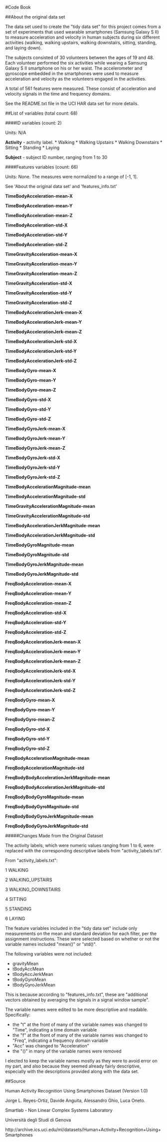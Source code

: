 #Code Book

##About the original data set

The data set used to create the "tidy data set" for this project comes from a set of experiments that used wearable smartphones (Samsung Galaxy S II) to measure acceleration and velocity in human subjects during six different activities (walking, walking upstairs, walking downstairs, sitting, standing, and laying down). 

The subjects consisted of 30 volunteers between the ages of 19 and 48. Each volunteer performed the six activities while wearing a Samsung Galaxy S II smartphone on his or her waist. The accelerometer and gyroscope embedded in the smartphones were used to measure acceleration and velocity as the volunteers engaged in the activities. 

A total of 561 features were measured. These consist of acceleration and velocity signals in the time and frequency domains.

See the README.txt file in the UCI HAR data set for more details. 

##List of variables (total count: 68)

####ID variables (count: 2)

Units: N/A

<p><strong>Activity</strong> - activity label. 
* Walking
* Walking Upstairs
* Walking Downstairs
* Sitting
* Standing
* Laying

<p><strong>Subject</strong> - subject ID number, ranging from 1 to 30

####Features variables (count: 66)

Units: None. The measures were normalized to a range of [-1, 1]. 

See 'About the original data set' and 'features_info.txt'

<p><strong>TimeBodyAcceleration-mean-X</strong>
<p><strong>TimeBodyAcceleration-mean-Y</strong>
<p><strong>TimeBodyAcceleration-mean-Z</strong>
<p><strong>TimeBodyAcceleration-std-X</strong>
<p><strong>TimeBodyAcceleration-std-Y</strong>
<p><strong>TimeBodyAcceleration-std-Z</strong>
<p><strong>TimeGravityAcceleration-mean-X</strong>
<p><strong>TimeGravityAcceleration-mean-Y</strong>
<p><strong>TimeGravityAcceleration-mean-Z</strong>
<p><strong>TimeGravityAcceleration-std-X</strong>
<p><strong>TimeGravityAcceleration-std-Y</strong>
<p><strong>TimeGravityAcceleration-std-Z</strong>
<p><strong>TimeBodyAccelerationJerk-mean-X</strong>
<p><strong>TimeBodyAccelerationJerk-mean-Y</strong>
<p><strong>TimeBodyAccelerationJerk-mean-Z</strong>
<p><strong>TimeBodyAccelerationJerk-std-X</strong>
<p><strong>TimeBodyAccelerationJerk-std-Y</strong>
<p><strong>TimeBodyAccelerationJerk-std-Z</strong>
<p><strong>TimeBodyGyro-mean-X</strong>
<p><strong>TimeBodyGyro-mean-Y</strong>
<p><strong>TimeBodyGyro-mean-Z</strong>
<p><strong>TimeBodyGyro-std-X</strong>
<p><strong>TimeBodyGyro-std-Y</strong>
<p><strong>TimeBodyGyro-std-Z</strong>
<p><strong>TimeBodyGyroJerk-mean-X</strong>
<p><strong>TimeBodyGyroJerk-mean-Y</strong>
<p><strong>TimeBodyGyroJerk-mean-Z</strong>
<p><strong>TimeBodyGyroJerk-std-X</strong>
<p><strong>TimeBodyGyroJerk-std-Y</strong>
<p><strong>TimeBodyGyroJerk-std-Z</strong>
<p><strong>TimeBodyAccelerationMagnitude-mean</strong>
<p><strong>TimeBodyAccelerationMagnitude-std</strong>
<p><strong>TimeGravityAccelerationMagnitude-mean</strong>
<p><strong>TimeGravityAccelerationMagnitude-std</strong>
<p><strong>TimeBodyAccelerationJerkMagnitude-mean</strong>
<p><strong>TimeBodyAccelerationJerkMagnitude-std</strong>
<p><strong>TimeBodyGyroMagnitude-mean</strong>
<p><strong>TimeBodyGyroMagnitude-std</strong>
<p><strong>TimeBodyGyroJerkMagnitude-mean</strong>
<p><strong>TimeBodyGyroJerkMagnitude-std</strong>
<p><strong>FreqBodyAcceleration-mean-X</strong>
<p><strong>FreqBodyAcceleration-mean-Y</strong>
<p><strong>FreqBodyAcceleration-mean-Z</strong>
<p><strong>FreqBodyAcceleration-std-X</strong>
<p><strong>FreqBodyAcceleration-std-Y</strong>
<p><strong>FreqBodyAcceleration-std-Z</strong>
<p><strong>FreqBodyAccelerationJerk-mean-X</strong>
<p><strong>FreqBodyAccelerationJerk-mean-Y</strong>
<p><strong>FreqBodyAccelerationJerk-mean-Z</strong>
<p><strong>FreqBodyAccelerationJerk-std-X</strong>
<p><strong>FreqBodyAccelerationJerk-std-Y</strong>
<p><strong>FreqBodyAccelerationJerk-std-Z</strong>
<p><strong>FreqBodyGyro-mean-X</strong>
<p><strong>FreqBodyGyro-mean-Y</strong>
<p><strong>FreqBodyGyro-mean-Z</strong>
<p><strong>FreqBodyGyro-std-X</strong>
<p><strong>FreqBodyGyro-std-Y</strong>
<p><strong>FreqBodyGyro-std-Z</strong>
<p><strong>FreqBodyAccelerationMagnitude-mean</strong>
<p><strong>FreqBodyAccelerationMagnitude-std</strong>
<p><strong>FreqBodyBodyAccelerationJerkMagnitude-mean</strong>
<p><strong>FreqBodyBodyAccelerationJerkMagnitude-std</strong>
<p><strong>FreqBodyBodyGyroMagnitude-mean</strong>
<p><strong>FreqBodyBodyGyroMagnitude-std</strong>
<p><strong>FreqBodyBodyGyroJerkMagnitude-mean</strong>
<p><strong>FreqBodyBodyGyroJerkMagnitude-std</strong>

#####Changes Made from the Original Dataset

The activity labels, which were numeric values ranging from 1 to 6, were replaced with the corresponding descriptive labels from "activity_labels.txt".

From "activity_labels.txt":

<p><p>1 WALKING
<p><p>2 WALKING_UPSTAIRS
<p><p>3 WALKING_DOWNSTAIRS
<p><p>4 SITTING
<p><p>5 STANDING
<p><p>6 LAYING

The feature variables included in the "tidy data set" include only measurements on the mean and standard deviation for each filter, per the assignment instructions. These were selected based on whether or not the variable names included "mean()" or "std()".

The following variables were not included:

* gravityMean
* tBodyAccMean
* tBodyAccJerkMean
* tBodyGyroMean
* tBodyGyroJerkMean

This is because according to "features_info.txt", these are "additional vectors obtained by averaging the signals in a signal window sample".

The variable names were edited to be more descriptive and readable. Specifically:
* the "t" at the front of many of the variable names was changed to "Time", indicating a time domain variable
* the "f" at the front of many of the variable names was changed to "Freq", indicating a frequency domain variable
* "Acc" was changed to "Acceleration"
* the "()" in many of the variable names were removed

I elected to keep the variable names mostly as they were to avoid error on my part, and also because they seemed already fairly descriptive, especially with the descriptions provided along with the data set.

##Source
<p>Human Activity Recognition Using Smartphones Dataset (Version 1.0)
<p>Jorge L. Reyes-Ortiz, Davide Anguita, Alessandro Ghio, Luca Oneto.
<p>Smartlab - Non Linear Complex Systems Laboratory
<p>Università degli Studi di Genova
<p>http://archive.ics.uci.edu/ml/datasets/Human+Activity+Recognition+Using+Smartphones

